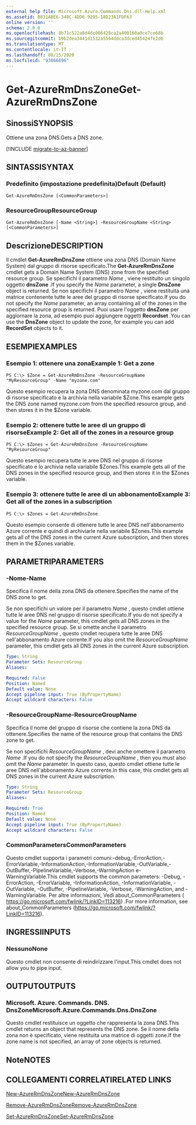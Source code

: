 ```yaml
---
external help file: Microsoft.Azure.Commands.Dns.dll-Help.xml
ms.assetid: B831ABE6-348C-4DD6-9295-18D23A1FDF63
online version: ''
schema: 2.0.0
ms.openlocfilehash: 8b71c522a8d4dc006428ca2a400160a0ce7ce68b
ms.sourcegitcommit: b9b2dea3441d1532a5564ddca3dced45424fe2d6
ms.translationtype: MT
ms.contentlocale: it-IT
ms.lasthandoff: 08/15/2020
ms.locfileid: "93866696"
---
```

# <span data-ttu-id="a42c8-101">Get-AzureRmDnsZone</span><span class="sxs-lookup"><span data-stu-id="a42c8-101">Get-AzureRmDnsZone</span></span>

## <span data-ttu-id="a42c8-102">Sinossi</span><span class="sxs-lookup"><span data-stu-id="a42c8-102">SYNOPSIS</span></span>
<span data-ttu-id="a42c8-103">Ottiene una zona DNS.</span><span class="sxs-lookup"><span data-stu-id="a42c8-103">Gets a DNS zone.</span></span>

[!INCLUDE [migrate-to-az-banner](../../includes/migrate-to-az-banner.md)]

## <span data-ttu-id="a42c8-104">SINTASSI</span><span class="sxs-lookup"><span data-stu-id="a42c8-104">SYNTAX</span></span>

### <span data-ttu-id="a42c8-105">Predefinito (impostazione predefinita)</span><span class="sxs-lookup"><span data-stu-id="a42c8-105">Default (Default)</span></span>
```
Get-AzureRmDnsZone [<CommonParameters>]
```

### <span data-ttu-id="a42c8-106">ResourceGroup</span><span class="sxs-lookup"><span data-stu-id="a42c8-106">ResourceGroup</span></span>
```
Get-AzureRmDnsZone [-Name <String>] -ResourceGroupName <String> [<CommonParameters>]
```

## <span data-ttu-id="a42c8-107">Descrizione</span><span class="sxs-lookup"><span data-stu-id="a42c8-107">DESCRIPTION</span></span>
<span data-ttu-id="a42c8-108">Il cmdlet **Get-AzureRmDnsZone** ottiene una zona DNS (Domain Name System) dal gruppo di risorse specificato.</span><span class="sxs-lookup"><span data-stu-id="a42c8-108">The **Get-AzureRmDnsZone** cmdlet gets a Domain Name System (DNS) zone from the specified resource group.</span></span>
<span data-ttu-id="a42c8-109">Se specifichi il parametro *Name* , viene restituito un singolo oggetto **dnsZone** .</span><span class="sxs-lookup"><span data-stu-id="a42c8-109">If you specify the *Name* parameter, a single **DnsZone** object is returned.</span></span>
<span data-ttu-id="a42c8-110">Se non specifichi il parametro *Name* , viene restituita una matrice contenente tutte le aree del gruppo di risorse specificato.</span><span class="sxs-lookup"><span data-stu-id="a42c8-110">If you do not specify the *Name* parameter, an array containing all of the zones in the specified resource group is returned.</span></span>
<span data-ttu-id="a42c8-111">Puoi usare l'oggetto **dnsZone** per aggiornare la zona, ad esempio puoi aggiungere oggetti **Recordset** .</span><span class="sxs-lookup"><span data-stu-id="a42c8-111">You can use the **DnsZone** object to update the zone, for example you can add **RecordSet** objects to it.</span></span>

## <span data-ttu-id="a42c8-112">ESEMPI</span><span class="sxs-lookup"><span data-stu-id="a42c8-112">EXAMPLES</span></span>

### <span data-ttu-id="a42c8-113">Esempio 1: ottenere una zona</span><span class="sxs-lookup"><span data-stu-id="a42c8-113">Example 1: Get a zone</span></span>
```
PS C:\> $Zone = Get-AzureRmDnsZone -ResourceGroupName "MyResourceGroup" -Name "myzone.com"
```

<span data-ttu-id="a42c8-114">Questo esempio recupera la zona DNS denominata myzone.com dal gruppo di risorse specificato e la archivia nella variabile $Zone.</span><span class="sxs-lookup"><span data-stu-id="a42c8-114">This example gets the DNS zone named myzone.com from the specified resource group, and then stores it in the $Zone variable.</span></span>

### <span data-ttu-id="a42c8-115">Esempio 2: ottenere tutte le aree di un gruppo di risorse</span><span class="sxs-lookup"><span data-stu-id="a42c8-115">Example 2: Get all of the zones in a resource group</span></span>
```
PS C:\> $Zones = Get-AzureRmDnsZone -ResourceGroupName "MyResourceGroup"
```

<span data-ttu-id="a42c8-116">Questo esempio recupera tutte le aree DNS nel gruppo di risorse specificato e lo archivia nella variabile $Zones.</span><span class="sxs-lookup"><span data-stu-id="a42c8-116">This example gets all of the DNS zones in the specified resource group, and then stores it in the $Zones variable.</span></span>

### <span data-ttu-id="a42c8-117">Esempio 3: ottenere tutte le aree di un abbonamento</span><span class="sxs-lookup"><span data-stu-id="a42c8-117">Example 3: Get all of the zones in a subscription</span></span>
```
PS C:\> $Zones = Get-AzureRmDnsZone
```

<span data-ttu-id="a42c8-118">Questo esempio consente di ottenere tutte le aree DNS nell'abbonamento Azure corrente e quindi di archiviarle nella variabile $Zones.</span><span class="sxs-lookup"><span data-stu-id="a42c8-118">This example gets all of the DNS zones in the current Azure subscription, and then stores them in the $Zones variable.</span></span>

## <span data-ttu-id="a42c8-119">PARAMETRI</span><span class="sxs-lookup"><span data-stu-id="a42c8-119">PARAMETERS</span></span>

### <span data-ttu-id="a42c8-120">-Nome</span><span class="sxs-lookup"><span data-stu-id="a42c8-120">-Name</span></span>
<span data-ttu-id="a42c8-121">Specifica il nome della zona DNS da ottenere.</span><span class="sxs-lookup"><span data-stu-id="a42c8-121">Specifies the name of the DNS zone to get.</span></span>

<span data-ttu-id="a42c8-122">Se non specifichi un valore per il parametro *Name* , questo cmdlet ottiene tutte le aree DNS nel gruppo di risorse specificato.</span><span class="sxs-lookup"><span data-stu-id="a42c8-122">If you do not specify a value for the *Name* parameter, this cmdlet gets all DNS zones in the specified resource group.</span></span>
<span data-ttu-id="a42c8-123">Se si omette anche il parametro *ResourceGroupName* , questo cmdlet recupera tutte le aree DNS nell'abbonamento Azure corrente.</span><span class="sxs-lookup"><span data-stu-id="a42c8-123">If you also omit the *ResourceGroupName* parameter, this cmdlet gets all DNS zones in the current Azure subscription.</span></span>

```yaml
Type: String
Parameter Sets: ResourceGroup
Aliases: 

Required: False
Position: Named
Default value: None
Accept pipeline input: True (ByPropertyName)
Accept wildcard characters: False
```

### <span data-ttu-id="a42c8-124">-ResourceGroupName</span><span class="sxs-lookup"><span data-stu-id="a42c8-124">-ResourceGroupName</span></span>
<span data-ttu-id="a42c8-125">Specifica il nome del gruppo di risorse che contiene la zona DNS da ottenere.</span><span class="sxs-lookup"><span data-stu-id="a42c8-125">Specifies the name of the resource group that contains the DNS zone to get.</span></span>

<span data-ttu-id="a42c8-126">Se non specifichi *ResourceGroupName* , devi anche omettere il parametro *Name* .</span><span class="sxs-lookup"><span data-stu-id="a42c8-126">If you do not specify the *ResourceGroupName* , then you must also omit the *Name* parameter.</span></span>
<span data-ttu-id="a42c8-127">In questo caso, questo cmdlet ottiene tutte le aree DNS nell'abbonamento Azure corrente.</span><span class="sxs-lookup"><span data-stu-id="a42c8-127">In this case, this cmdlet gets all DNS zones in the current Azure subscription.</span></span>

```yaml
Type: String
Parameter Sets: ResourceGroup
Aliases: 

Required: True
Position: Named
Default value: None
Accept pipeline input: True (ByPropertyName)
Accept wildcard characters: False
```

### <span data-ttu-id="a42c8-128">CommonParameters</span><span class="sxs-lookup"><span data-stu-id="a42c8-128">CommonParameters</span></span>
<span data-ttu-id="a42c8-129">Questo cmdlet supporta i parametri comuni:-debug,-ErrorAction,-ErrorVariable,-InformationAction,-InformationVariable,-OutVariable,-OutBuffer,-PipelineVariable,-Verbose,-WarningAction e-WarningVariable.</span><span class="sxs-lookup"><span data-stu-id="a42c8-129">This cmdlet supports the common parameters: -Debug, -ErrorAction, -ErrorVariable, -InformationAction, -InformationVariable, -OutVariable, -OutBuffer, -PipelineVariable, -Verbose, -WarningAction, and -WarningVariable.</span></span> <span data-ttu-id="a42c8-130">Per altre informazioni, Vedi about_CommonParameters ( https://go.microsoft.com/fwlink/?LinkID=113216) .</span><span class="sxs-lookup"><span data-stu-id="a42c8-130">For more information, see about_CommonParameters (https://go.microsoft.com/fwlink/?LinkID=113216).</span></span>

## <span data-ttu-id="a42c8-131">INGRESSI</span><span class="sxs-lookup"><span data-stu-id="a42c8-131">INPUTS</span></span>

### <span data-ttu-id="a42c8-132">Nessuno</span><span class="sxs-lookup"><span data-stu-id="a42c8-132">None</span></span>
<span data-ttu-id="a42c8-133">Questo cmdlet non consente di reindirizzare l'input.</span><span class="sxs-lookup"><span data-stu-id="a42c8-133">This cmdlet does not allow you to pipe input.</span></span>

## <span data-ttu-id="a42c8-134">OUTPUT</span><span class="sxs-lookup"><span data-stu-id="a42c8-134">OUTPUTS</span></span>

### <span data-ttu-id="a42c8-135">Microsoft. Azure. Commands. DNS. DnsZone</span><span class="sxs-lookup"><span data-stu-id="a42c8-135">Microsoft.Azure.Commands.Dns.DnsZone</span></span>
<span data-ttu-id="a42c8-136">Questo cmdlet restituisce un oggetto che rappresenta la zona DNS.</span><span class="sxs-lookup"><span data-stu-id="a42c8-136">This cmdlet returns an object that represents the DNS zone.</span></span>
<span data-ttu-id="a42c8-137">Se il nome della zona non è specificato, viene restituita una matrice di oggetti zone.</span><span class="sxs-lookup"><span data-stu-id="a42c8-137">If the zone name is not specified, an array of zone objects is returned.</span></span>

## <span data-ttu-id="a42c8-138">Note</span><span class="sxs-lookup"><span data-stu-id="a42c8-138">NOTES</span></span>

## <span data-ttu-id="a42c8-139">COLLEGAMENTI CORRELATI</span><span class="sxs-lookup"><span data-stu-id="a42c8-139">RELATED LINKS</span></span>

[<span data-ttu-id="a42c8-140">New-AzureRmDnsZone</span><span class="sxs-lookup"><span data-stu-id="a42c8-140">New-AzureRmDnsZone</span></span>](./New-AzureRmDnsZone.md)

[<span data-ttu-id="a42c8-141">Remove-AzureRmDnsZone</span><span class="sxs-lookup"><span data-stu-id="a42c8-141">Remove-AzureRmDnsZone</span></span>](./Remove-AzureRmDnsZone.md)

[<span data-ttu-id="a42c8-142">Set-AzureRmDnsZone</span><span class="sxs-lookup"><span data-stu-id="a42c8-142">Set-AzureRmDnsZone</span></span>](./Set-AzureRmDnsZone.md)
